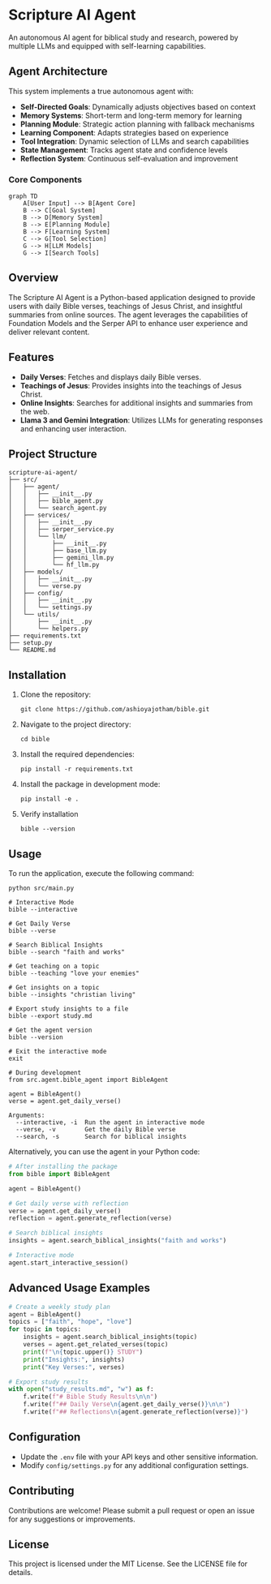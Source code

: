 # Scripture AI Agent

An autonomous AI agent for biblical study and research, powered by multiple LLMs and equipped with self-learning capabilities.

## Agent Architecture

This system implements a true autonomous agent with:

- **Self-Directed Goals**: Dynamically adjusts objectives based on context
- **Memory Systems**: Short-term and long-term memory for learning
- **Planning Module**: Strategic action planning with fallback mechanisms
- **Learning Component**: Adapts strategies based on experience
- **Tool Integration**: Dynamic selection of LLMs and search capabilities
- **State Management**: Tracks agent state and confidence levels
- **Reflection System**: Continuous self-evaluation and improvement

### Core Components

```mermaid
graph TD
    A[User Input] --> B[Agent Core]
    B --> C[Goal System]
    B --> D[Memory System]
    B --> E[Planning Module]
    B --> F[Learning System]
    C --> G[Tool Selection]
    G --> H[LLM Models]
    G --> I[Search Tools]
```

## Overview
The Scripture AI Agent is a Python-based application designed to provide users with daily Bible verses, teachings of Jesus Christ, and insightful summaries from online sources. The agent leverages the capabilities of Foundation Models and the Serper API to enhance user experience and deliver relevant content.

## Features
- **Daily Verses**: Fetches and displays daily Bible verses.
- **Teachings of Jesus**: Provides insights into the teachings of Jesus Christ.
- **Online Insights**: Searches for additional insights and summaries from the web.
- **Llama 3 and Gemini Integration**: Utilizes LLMs for generating responses and enhancing user interaction.

## Project Structure
```
scripture-ai-agent/
├── src/
│   ├── agent/
│   │   ├── __init__.py
│   │   ├── bible_agent.py
│   │   └── search_agent.py
│   ├── services/
│   │   ├── __init__.py
│   │   ├── serper_service.py
│   │   └── llm/
│   │       ├── __init__.py
│   │       ├── base_llm.py
│   │       ├── gemini_llm.py
│   │       └── hf_llm.py
│   ├── models/
│   │   ├── __init__.py
│   │   └── verse.py
│   ├── config/
│   │   ├── __init__.py
│   │   └── settings.py
│   └── utils/
│       ├── __init__.py
│       └── helpers.py
├── requirements.txt
├── setup.py
└── README.md
```

## Installation
1. Clone the repository:
   ```
   git clone https://github.com/ashioyajotham/bible.git

   ```
2. Navigate to the project directory:
   ```
   cd bible
   ```
3. Install the required dependencies:
   ```
   pip install -r requirements.txt
   ```

4. Install the package in development mode:
   ```
   pip install -e .
   ```
5. Verify installation
   ```
   bible --version
   ```


## Usage
To run the application, execute the following command:
```
python src/main.py

# Interactive Mode
bible --interactive

# Get Daily Verse
bible --verse

# Search Biblical Insights
bible --search "faith and works"

# Get teaching on a topic
bible --teaching "love your enemies"

# Get insights on a topic
bible --insights "christian living"

# Export study insights to a file
bible --export study.md

# Get the agent version
bible --version

# Exit the interactive mode
exit
```

```
# During development
from src.agent.bible_agent import BibleAgent

agent = BibleAgent()
verse = agent.get_daily_verse()
```

```
Arguments:
  --interactive, -i  Run the agent in interactive mode
  --verse, -v        Get the daily Bible verse
  --search, -s       Search for biblical insights
```

Alternatively, you can use the agent in your Python code:

```python
# After installing the package
from bible import BibleAgent

agent = BibleAgent()

# Get daily verse with reflection
verse = agent.get_daily_verse()
reflection = agent.generate_reflection(verse)

# Search biblical insights
insights = agent.search_biblical_insights("faith and works")

# Interactive mode
agent.start_interactive_session()
```

## Advanced Usage Examples
```python
# Create a weekly study plan
agent = BibleAgent()
topics = ["faith", "hope", "love"]
for topic in topics:
    insights = agent.search_biblical_insights(topic)
    verses = agent.get_related_verses(topic)
    print(f"\n{topic.upper()} STUDY")
    print("Insights:", insights)
    print("Key Verses:", verses)

# Export study results
with open("study_results.md", "w") as f:
    f.write(f"# Bible Study Results\n\n")
    f.write(f"## Daily Verse\n{agent.get_daily_verse()}\n\n")
    f.write(f"## Reflections\n{agent.generate_reflection(verse)}")
```

## Configuration
- Update the `.env` file with your API keys and other sensitive information.
- Modify `config/settings.py` for any additional configuration settings.

## Contributing
Contributions are welcome! Please submit a pull request or open an issue for any suggestions or improvements.

## License
This project is licensed under the MIT License. See the LICENSE file for details.
